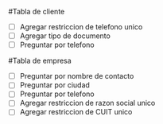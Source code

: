 #Tabla de cliente
- [ ] Agregar restriccion de telefono unico
- [ ] Agregar tipo de documento
- [ ] Preguntar por telefono

#Tabla de empresa
- [ ] Preguntar por nombre de contacto
- [ ] Preguntar por ciudad
- [ ] Preguntar por telefono
- [ ] Agregar restriccion de razon social unico
- [ ] Agregar restriccion de CUIT unico
